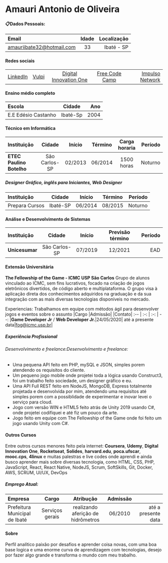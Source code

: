 # Amauri Antonio de Oliveira
#### :clipboard:Dados Pessoais:

| Email| Idade | Localização|
:-- | :-: | --:
| amauriibate32@hotmail.com|33| Ibaté - SP|
#### Redes sociais 
| | | | | |
:-- | :-: | :-: | :-: | --:
|[LinkedIn](https://www.linkedin.com/in/amauri-oliveira-058066192/)|[Vulpi](https://app.vulpi.com.br/profile_public/7439763d4d5ee4a53b5609e7ceefa1ae3ac549c6)|[Digital Innovation One](https://web.digitalinnovation.one/users/amaurioliveira)|[Free Code Camp](https://www.freecodecamp.org/fcc44c036f7-c099-441d-8ad7-271eb735cd4a)|[Impulso Network](https://impulser.me/HzWMdm)

#### Ensino médio completo
|Escola | Cidade |Ano|
:-- | :-: | --:
|E.E Edésio Castanho| Ibaté-Sp | 2004

#### Técnico em Informática
| Instituição|Cidade|Início|Término|Carga horaria|Período|
:-- | :-: | :-: | :-: | :-: | --:
|**ETEC Paulino Botelho**|São Carlos-SP|02/2013|06/2014|1500 horas|Noturno|

##### Designer Gráfico, inglês para Iniciantes, Web Designer
| Instituição|Cidade|Início|Término|Período|
:-- | :-: | :-: | :-: | --:
|Prepara Cursos|Ibaté-SP|06/2014|08/2015|Noturno|

#### Análise e Desenvolvimento de Sistemas
| Instituição|Cidade|Início|Previsão término|Período|
:-- | :-: | :-: | :-: | --:
|**Unicesumar**|São Carlos-SP|07/2019|12/2021|EAD|

#### Extensão Universitária
**The Fellowship of the Game - ICMC USP São Carlos**
Grupo de alunos vinculado ao ICMC, sem fins lucrativos, focado na criação de jogos eletrônicos divertidos, de código aberto e multiplataforma. O grupo visa à aplicação direta dos conhecimentos adquiridos na graduação e da sua integração com as mais diversas tecnologias disponíveis no mercado.

Experiencias: Trabalhamos em equipe com métodos ágil para desenvolver jogos e eventos sobre o assunto
|Cargo |Admissão| |Contato|
:-- | :-: | :-: | --:
|**Game Developer Jr** / **Web Developer Jr.**|24/05/2020| até a presente data|fog@icmc.usp.br|

##### Experiência Profissional
###### Desenvolvimento e freelance:Desenvolvimento e freelance:
- Uma pequena API feito em PHP, mySQL e JSON, simples porem atendendo os requisitos do cliente.
- Um pequeno jogo mobile onde projetei toda a lógica usando Construct3, foi um trabalho feito sociedade, um designer gráfico e eu.
- Uma API Full REST feito em NodeJS, MongoDB, Express totalmente projetada e desenvolvida por mim, atendendo uma requisitos até simples porem com a possiblidade de experimentar e inovar levei o serviço para cloud.
- Jogo com versão WIN e HTML5 feito atrás de Unity 2019 usando C#, onde projetei codifiquei e até fiz um pouco da arte.
- Jogo feito em equipe com The Fellowship of the Game onde foi feito um jogo usando Unity com C#.

#### Outros Cursos
Entre outros cursos menores feito pela internet: **Coursera**, **Udemy**, **Digital Innovation One**, **Rocketseat**, **Solides**, **harvard.edu**, **poca.ufscar**, **mooc.cps**, **4linux** e muitas palestras e live codes onde aprendi e ainda busco aprender mais sobre diversas tecnologia, como HTML, CSS, PHP, JavaScript, React, React Native, NodeJS, Scrum, SoftSkills, Git, Docker, AWS, SCRUM, UI/UX, DevOps

##### Emprego Atual:
|Empresa| Cargo |Atribução |Admissão ||
:-- | :-: | :-: | :-: | --:
|Prefeitura Municipal de Ibaté|Serviços gerais|realizando aferição de hidrômetros|06/2010| até a presente data|


#### Sobre
Perfil analítico paixão por desafios e aprender coisa novas, com uma boa base logica e uma enorme curva de aprendizagem com tecnologias, desejo por fazer algo grande e transforma o mundo com meu trabalho.


<!--
**AmauriOliveira/AmauriOliveira** is a ✨ _special_ ✨ repository because its `README.md` (this file) appears on your GitHub profile.

Here are some ideas to get you started:

- 🔭 I’m currently working on ...
- 🌱 I’m currently learning ...
- 👯 I’m looking to collaborate on ...
- 🤔 I’m looking for help with ...
- 💬 Ask me about ...
- 📫 How to reach me: ...
- 😄 Pronouns: ...
- ⚡ Fun fact: ...

-->
